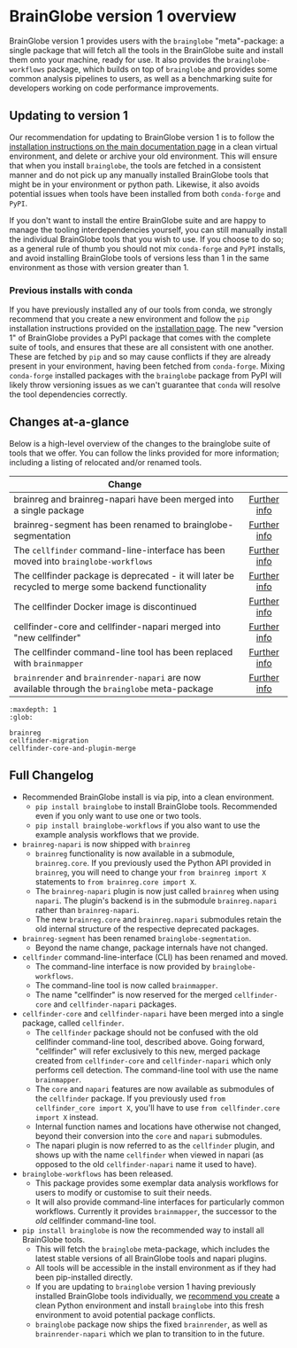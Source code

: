 # BrainGlobe version 1 overview

BrainGlobe version 1 provides users with the `brainglobe` "meta"-package: a single package that will fetch all the tools in the BrainGlobe suite and install them onto your machine, ready for use.
It also provides the `brainglobe-workflows` package, which builds on top of `brainglobe` and provides some common analysis pipelines to users, as well as a benchmarking suite for developers working on code performance improvements.

## Updating to version 1

Our recommendation for updating to BrainGlobe version 1 is to follow the [installation instructions on the main documentation page](/documentation/index.md#installing-brainglobe) in a clean virtual environment, and delete or archive your old environment.
This will ensure that when you install `brainglobe`, the tools are fetched in a consistent manner and do not pick up any manually installed BrainGlobe tools that might be in your environment or python path.
Likewise, it also avoids potential issues when tools have been installed from both `conda-forge` and `PyPI`.

If you don't want to install the entire BrainGlobe suite and are happy to manage the tooling interdependencies yourself, you can still manually install the individual BrainGlobe tools that you wish to use.
If you choose to do so; as a general rule of thumb you should not mix `conda-forge` and `PyPI` installs, and avoid installing BrainGlobe tools of versions less than 1 in the same environment as those with version greater than 1.

### Previous installs with conda

If you have previously installed any of our tools from conda, we strongly recommend that you create a new environment and follow the `pip` installation instructions provided on the [installation page](/documentation/index.md#installing-brainglobe).
The new "version 1" of BrainGlobe provides a PyPI package that comes with the complete suite of tools, and ensures that these are all consistent with one another.
These are fetched by `pip` and so may cause conflicts if they are already present in your environment, having been fetched from `conda-forge`.
Mixing `conda-forge` installed packages with the `brainglobe` package from PyPI will likely throw versioning issues as we can't guarantee that `conda` will resolve the tool dependencies correctly.

## Changes at-a-glance

Below is a high-level overview of the changes to the brainglobe suite of tools that we offer.
You can follow the links provided for more information; including a listing of relocated and/or renamed tools.

| Change |   |
|--------|:-:|
brainreg and brainreg-napari have been merged into a single package | [Further info](brainreg.md#brainreg-and-brainreg-napari) |
brainreg-segment has been renamed to brainglobe-segmentation | [Further info](brainreg.md#brainreg-segment) |
The `cellfinder` command-line-interface has been moved into `brainglobe-workflows` | [Further info](cellfinder-migration.md) |
The cellfinder package is deprecated - it will later be recycled to merge some backend functionality | [Further info](cellfinder-migration.md#cellfinder-repository) |
The cellfinder Docker image is discontinued | [Further info](cellfinder-migration.md#cellfinder-docker-image) |
cellfinder-core and cellfinder-napari merged into "new cellfinder" | [Further info](cellfinder-core-and-plugin-merge.md) |
The cellfinder command-line tool has been replaced with `brainmapper` | [Further info](cellfinder-core-and-plugin-merge.md) |
`brainrender` and `brainrender-napari` are now available through the `brainglobe` meta-package | [Further info](/blog/version1/version_1_released.md)

```{toctree}
:maxdepth: 1
:glob:

brainreg
cellfinder-migration
cellfinder-core-and-plugin-merge
```

## Full Changelog

- Recommended BrainGlobe install is via pip, into a clean environment.
  - `pip install brainglobe` to install BrainGlobe tools. Recommended even if you only want to use one or two tools.
  - `pip install brainglobe-workflows` if you also want to use the example analysis workflows that we provide.
- `brainreg-napari` is now shipped with `brainreg`
  - `brainreg` functionality is now available in a submodule, `brainreg.core`. If you previously used the Python API provided in `brainreg`, you will need to change your `from brainreg import X` statements to `from brainreg.core import X`.
  - The `brainreg-napari` plugin is now just called `brainreg` when using `napari`. The plugin's backend is in the submodule `brainreg.napari` rather than `brainreg-napari`.
  - The new `brainreg.core` and `brainreg.napari` submodules retain the old internal structure of the respective deprecated packages.
- `brainreg-segment` has been renamed `brainglobe-segmentation`.
  - Beyond the name change, package internals have not changed.
- `cellfinder` command-line-interface (CLI) has been renamed and moved.
  - The command-line interface is now provided by `brainglobe-workflows`.
  - The command-line tool is now called `brainmapper`.
  - The name "cellfinder" is now reserved for the merged `cellfinder-core` and `cellfinder-napari` packages.
- `cellfinder-core` and `cellfinder-napari` have been merged into a single package, called `cellfinder`.
  - The `cellfinder` package should not be confused with the old cellfinder command-line tool, described above. Going forward, "cellfinder" will refer exclusively to this new, merged package created from `cellfinder-core` and `cellfinder-napari` which only performs cell detection. The command-line tool with use the name `brainmapper`.
  - The `core` and `napari` features are now available as submodules of the `cellfinder` package. If you previously used `from cellfinder_core import X`, you'll have to use `from cellfinder.core import X` instead.
  - Internal function names and locations have otherwise not changed, beyond their conversion into the `core` and `napari` submodules.
  - The napari plugin is now referred to as the `cellfinder` plugin, and shows up with the name `cellfinder` when viewed in napari (as opposed to the old `cellfinder-napari` name it used to have).
- `brainglobe-workflows` has been released.
  - This package provides some exemplar data analysis workflows for users to modify or customise to suit their needs.
  - It will also provide command-line interfaces for particularly common workflows. Currently it provides `brainmapper`, the successor to the _old_ cellfinder command-line tool.
- `pip install brainglobe` is now the recommended way to install all BrainGlobe tools.
  - This will fetch the `brainglobe` meta-package, which includes the latest stable versions of all BrainGlobe tools and napari plugins.
  - All tools will be accessible in the install environment as if they had been pip-installed directly.
  - If you are updating to `brainglobe` version 1 having previously installed BrainGlobe tools individually, we [recommend you create](#updating-to-version-1) a clean Python environment and install `brainglobe` into this fresh environment to avoid potential package conflicts.
  - `brainglobe` package now ships the fixed `brainrender`, as well as `brainrender-napari` which we plan to transition to in the future.
